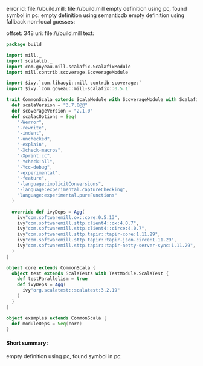 error id: file://<WORKSPACE>/build.mill:
file://<WORKSPACE>/build.mill
empty definition using pc, found symbol in pc: 
empty definition using semanticdb
empty definition using fallback
non-local guesses:

offset: 348
uri: file://<WORKSPACE>/build.mill
text:
```scala
package build

import mill._
import scalalib._
import com.goyeau.mill.scalafix.ScalafixModule
import mill.contrib.scoverage.ScoverageModule

import $ivy.`com.lihaoyi::mill-contrib-scoverage:`
import $ivy.`com.goyeau::mill-scalafix::0.5.1`

trait CommonScala extends ScalaModule with ScoverageModule with ScalafixModule {
  def scalaVersion = "3.7.0@@"
  def scoverageVersion = "2.1.0"
  def scalacOptions = Seq(
    "-Werror",
    "-rewrite",
    "-indent",
    "-unchecked",
    "-explain",
    "-Xcheck-macros",
    "-Xprint:cc",
    "-Ycheck:all",
    "-Ycc-debug",
    "-experimental",
    "-feature",
    "-language:implicitConversions",
    "-language:experimental.captureChecking",
    "language:experimental.pureFunctions"
  )

  override def ivyDeps = Agg(
    ivy"com.softwaremill.ox::core:0.5.13",
    ivy"com.softwaremill.sttp.client4::ox:4.0.7",
    ivy"com.softwaremill.sttp.client4::circe:4.0.7",
    ivy"com.softwaremill.sttp.tapir::tapir-core:1.11.29",
    ivy"com.softwaremill.sttp.tapir::tapir-json-circe:1.11.29",
    ivy"com.softwaremill.sttp.tapir::tapir-netty-server-sync:1.11.29",
  )
}

object core extends CommonScala {
  object test extends ScalaTests with TestModule.ScalaTest {
    def testParallelism = true
    def ivyDeps = Agg(
      ivy"org.scalatest::scalatest:3.2.19"
    )
  }
}

object examples extends CommonScala {
  def moduleDeps = Seq(core)
}

```


#### Short summary: 

empty definition using pc, found symbol in pc: 